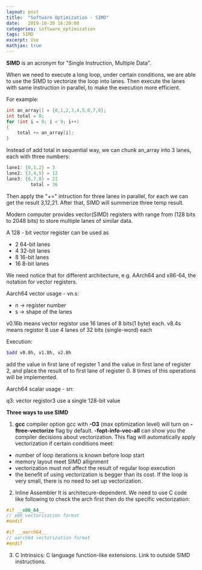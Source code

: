 ```yaml
---
layout: post
title:  "Software Optimization - SIMD"
date:   2019-10-30 16:20:00
categories: software_optimization
tags: SIMD
excerpt: Use 
mathjax: true
---
```


<strong>SIMD</strong> is an acronym for "Single Instruction, Multiple Data". 

When we need to execute a long loop, under certain conditions, we are able to use the SIMD to  vectorize the loop into lanes. Then execute the lanes with same instruction in parallel, to make the execution more efficient. 

For example:

```c++
int an_array[] = {0,1,2,3,4,5,6,7,8};
int total = 0;
for (int i = 0; i < 9; i++)
{
    total += an_array[i];
}

```

Instead of add total in sequential way, we can chunk an_array into 3 lanes, each with three numbers:

```c++
lane1: {0,1,2} = 3
lane2: {3,4,5} = 12
lane3: {6,7,8} = 21
         total = 36
```
Then apply the "+=" intruction for three lanes in parallel, for each we can get the result 3,12,21. After that, SIMD will summerize three temp result.

Modern computer provides vector(SIMD) registers with range from (128 bits to 2048 bits) to store multiple lanes of similar data. 

A 128 - bit vector register can be used as

- 2 64-bit lanes
- 4 32-bit lanes
- 8 16-bit lanes
- 16 8-bit lanes

We need notice that for different architecture, e.g. AArch64 and x86-64, the notation for vector registers. 

Aarch64 vector usage - vn.s:
- n -> register number
- s -> shape of the lanes

v0.16b means vector registor use 16 lanes of 8 bits(1 byte) each.
v8.4s means registor 8 use 4 lanes of 32 bits (single-word) each

Execution:
```bash
$add v0.8h, v1.8h, v2.8h
```
add the value in first lane of register 1 and the value in first lane of register 2, and place the result of to first lane of register 0. 8 times of this operations will be implemented. 

Aarch64 scalar usage - sn:

q3: vector registor3 use a single 128-bit value

<strong>Three ways to use SIMD</strong>
1. <strong>gcc</strong> compiler option
gcc with <strong>-O3</strong> (max optimization level) will turn on <strong>-ftree-vectorize</strong> flag by default. <strong>-fopt-info-vec-all</strong> can show you the compiler decisions about vectorization. This flag will automatically apply vectorization if certain conditions meet:
- number of loop iterations is known before loop start
- memory layout meet SIMD allignment 
- vectorization must not affect the result of regular loop execution
- the benefit of using vectorization is begger than its cost. If the loop is very small, there is no need to set up vectorization.
2. Inline Assembler
It is architecure-dependent. We need to use C code like following to check the arch first then do the specific vectorization:


```cpp
#if __x86_64__
// x86 vectorization format
#endif

#if __aarch64__
// aarch64 vectorization format
#endif
```

3. C Intrinsics:
C language function-like extensions. Link to outside SIMD instructions.